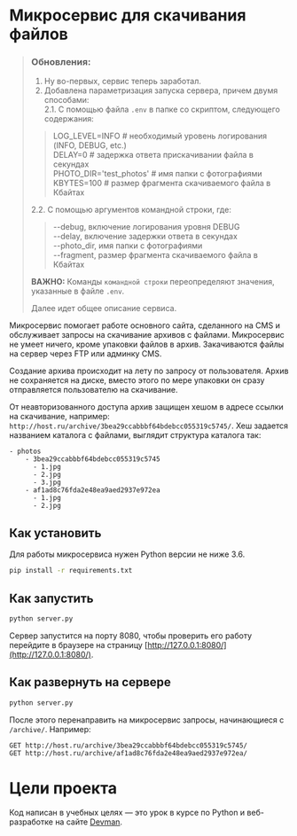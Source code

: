 # Микросервис для скачивания файлов

> ### Обновления:
> 1. Ну во-первых, сервис теперь заработал.
> 2. Добавлена параметризация запуска сервера, причем двумя способами:   
> 2.1. С помощью файла `.env` в папке со скриптом, следующего содержания:  
> >LOG_LEVEL=INFO # необходимый уровень логирования (INFO, DEBUG, etc.)  
> >DELAY=0 # задержка ответа прискачивании файла в секундах  
> >PHOTO_DIR='test_photos' # имя папки с фотографиями    
> >KBYTES=100 # размер фрагмента скачиваемого файла в Кбайтах
>
> 2.2. С помощью аргументов командной строки, где:
> > --debug, включение логирования уровня DEBUG  
> > --delay, включение задержки ответа в секундах  
> > --photo_dir, имя папки с фотографиями   
> > --fragment, размер фрагмента скачиваемого файла в Кбайтах
> 
>**ВАЖНО:** Команды `командной строки` переопределяют значения, указанные в файле `.env`.  
> 
> Далее идет общее описание сервиса.

Микросервис помогает работе основного сайта, сделанного на CMS и обслуживает
запросы на скачивание архивов с файлами. Микросервис не умеет ничего, кроме упаковки файлов
в архив. Закачиваются файлы на сервер через FTP или админку CMS.

Создание архива происходит на лету по запросу от пользователя. Архив не сохраняется на диске, вместо этого по мере упаковки он сразу отправляется пользователю на скачивание.

От неавторизованного доступа архив защищен хешом в адресе ссылки на скачивание, например: `http://host.ru/archive/3bea29ccabbbf64bdebcc055319c5745/`. Хеш задается названием каталога с файлами, выглядит структура каталога так:

```
- photos
    - 3bea29ccabbbf64bdebcc055319c5745
      - 1.jpg
      - 2.jpg
      - 3.jpg
    - af1ad8c76fda2e48ea9aed2937e972ea
      - 1.jpg
      - 2.jpg
```


## Как установить

Для работы микросервиса нужен Python версии не ниже 3.6.

```bash
pip install -r requirements.txt
```

## Как запустить

```bash
python server.py
```

Сервер запустится на порту 8080, чтобы проверить его работу перейдите в браузере на страницу [http://127.0.0.1:8080/](http://127.0.0.1:8080/).

## Как развернуть на сервере

```bash
python server.py
```

После этого перенаправить на микросервис запросы, начинающиеся с `/archive/`. Например:

```
GET http://host.ru/archive/3bea29ccabbbf64bdebcc055319c5745/
GET http://host.ru/archive/af1ad8c76fda2e48ea9aed2937e972ea/
```

# Цели проекта

Код написан в учебных целях — это урок в курсе по Python и веб-разработке на сайте [Devman](https://dvmn.org).